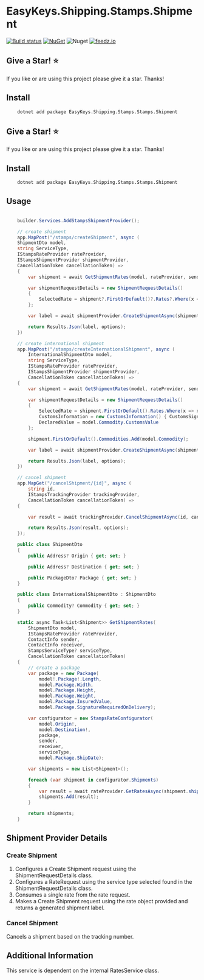 
# EasyKeys.Shipping.Stamps.Shipment
[![Build status](https://ci.appveyor.com/api/projects/status/xp52rbpa9vmr1ck9?svg=true)](https://ci.appveyor.com/project/easykeys/easykeys-shipping)
[![NuGet](https://img.shields.io/nuget/v/EasyKeys.Shipping.Stamps.Shipment.svg)](https://www.nuget.org/packages?q=EasyKeys.Shipping.Stamps.Shipment)
![Nuget](https://img.shields.io/nuget/dt/EasyKeys.Shipping.Stamps.Shipment)
[![feedz.io](https://img.shields.io/badge/endpoint.svg?url=https://f.feedz.io/easykeys/core/shield/EasyKeys.Shipping.Stamps.Shipment/latest)](https://f.feedz.io/easykeys/core/packages/EasyKeys.Shipping.Stamps.Shipment/latest/download)

## Give a Star! :star:

If you like or are using this project please give it a star. Thanks!

## Install

```bash
    dotnet add package EasyKeys.Shipping.Stamps.Stamps.Shipment
```
## Give a Star! :star:

If you like or are using this project please give it a star. Thanks!

## Install

```bash
    dotnet add package EasyKeys.Shipping.Stamps.Stamps.Shipment
```

## Usage
```csharp

    builder.Services.AddStampsShipmentProvider();

    // create shipment
    app.MapPost("/stamps/createShipment", async (
    ShipmentDto model,
    string ServiceType,
    IStampsRateProvider rateProvider,
    IStampsShipmentProvider shipmentProvider,
    CancellationToken cancellationToken) =>
    {
        var shipment = await GetShipmentRates(model, rateProvider, sender, receiver, StampsServiceType.FromName(ServiceType), cancellationToken);

        var shipmentRequestDetails = new ShipmentRequestDetails()
        {
            SelectedRate = shipment?.FirstOrDefault()?.Rates?.Where(x => x.Name == ServiceType)?.FirstOrDefault(),
        };

        var label = await shipmentProvider.CreateShipmentAsync(shipment.FirstOrDefault(), shipmentRequestDetails, cancellationToken);

        return Results.Json(label, options);
    })

    // create international shipment 
    app.MapPost("/stamps/createInternationalShipment", async (
        InternationalShipmentDto model,
        string ServiceType,
        IStampsRateProvider rateProvider,
        IStampsShipmentProvider shipmentProvider,
        CancellationToken cancellationToken) =>
    {
        var shipment = await GetShipmentRates(model, rateProvider, sender, receiver, StampsServiceType.FromName(ServiceType), cancellationToken);

        var shipmentRequestDetails = new ShipmentRequestDetails()
        {
            SelectedRate = shipment.FirstOrDefault().Rates.Where(x => x.Name == ServiceType).FirstOrDefault(),
            CustomsInformation = new CustomsInformation() { CustomsSigner = sender.FullName },
            DeclaredValue = model.Commodity.CustomsValue
        };

        shipment.FirstOrDefault().Commodities.Add(model.Commodity);

        var label = await shipmentProvider.CreateShipmentAsync(shipment.FirstOrDefault(), shipmentRequestDetails, cancellationToken);

        return Results.Json(label, options);
    }) 

    // cancel shipment
    app.MapGet("/cancelShipment/{id}", async (
        string id,
        IStampsTrackingProvider trackingProvider,
        CancellationToken cancellationToken) =>
    {

        var result = await trackingProvider.CancelShipmentAsync(id, cancellationToken);

        return Results.Json(result, options);
    });

    public class ShipmentDto
    {
        public Address? Origin { get; set; }

        public Address? Destination { get; set; }

        public PackageDto? Package { get; set; }
    }

    public class InternationalShipmentDto : ShipmentDto
    {
        public Commodity? Commodity { get; set; }
    }

    static async Task<List<Shipment>> GetShipmentRates(
        ShipmentDto model,
        IStampsRateProvider rateProvider,
        ContactInfo sender,
        ContactInfo receiver,
        StampsServiceType? serviceType,
        CancellationToken cancellationToken)
    {
        // create a package
        var package = new Package(
            model!.Package!.Length,
            model.Package.Width,
            model.Package.Height,
            model.Package.Weight,
            model.Package.InsuredValue,
            model.Package.SignatureRequiredOnDelivery);

        var configurator = new StampsRateConfigurator(
            model.Origin!,
            model.Destination!,
            package,
            sender,
            receiver,
            serviceType,
            model.Package.ShipDate);

        var shipments = new List<Shipment>();

        foreach (var shipment in configurator.Shipments)
        {
            var result = await rateProvider.GetRatesAsync(shipment.shipment, shipment.rateOptions, cancellationToken);
            shipments.Add(result);
        }

        return shipments;
    }

```

## Shipment Provider Details

### Create Shipment
1. Configures a Create Shipment request using the ShipmentRequestDetails class.
2. Configures a RateRequest using the service type selected found in the ShipmentRequestDetails class.
3. Consumes a single rate from the rate request.
4. Makes a Create Shipment request using the rate object provided and returns a generated shipment label.

### Cancel Shipment
Cancels a shipment based on the tracking number.

## Additional Information

This service is dependent on the internal RatesService class.
